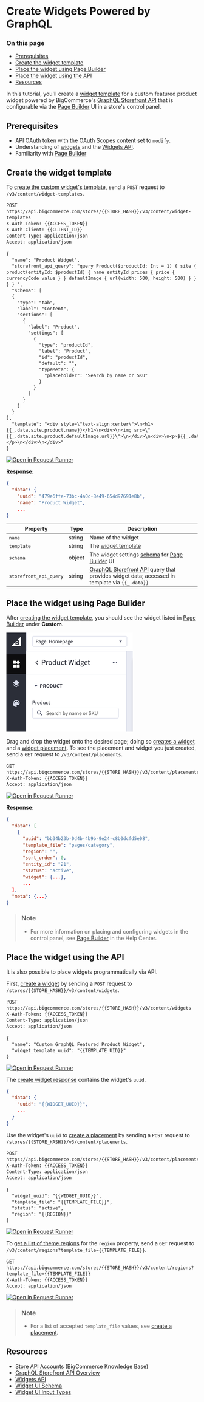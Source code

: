 # Create Widgets Powered by GraphQL

<div class="otp" id="no-index">

### On this page
- [Prerequisites](#prerequisites)
- [Create the widget template](#create-the-widget-template)
- [Place the widget using Page Builder](#place-the-widget-using-page-builder)
- [Place the widget using the API](#place-the-widget-using-the-api)
- [Resources](#resources)

</div>

In this tutorial, you'll create a [widget template](https://developer.bigcommerce.com/api-docs/store-management/widgets/overview#widget-templates) for a custom featured product widget powered by BigCommerce's [GraphQL Storefront API](https://developer.bigcommerce.com/api-docs/storefront/graphql/graphql-storefront-api-overview) that is configurable via the [Page Builder](https://support.bigcommerce.com/s/article/Page-Builder) UI in a store's control panel.

## Prerequisites
* API OAuth token with the OAuth Scopes content set to `modify`.
* Understanding of [widgets](https://developer.bigcommerce.com/api-docs/store-management/widgets/overview#widgets) and the [Widgets API](https://developer.bigcommerce.com/api-docs/store-management/widgets/overview).
* Familiarity with [Page Builder](https://developer.bigcommerce.com/stencil-docs/page-builder/page-builder-overview)

## Create the widget template

To [create the custom widget's template](https://developer.bigcommerce.com/api-reference/store-management/widgets/widget-template/createwidgettemplate), send a `POST` request to `/v3/content/widget-templates`.

```http
POST https://api.bigcommerce.com/stores/{{STORE_HASH}}/v3/content/widget-templates
X-Auth-Token: {{ACCESS_TOKEN}}
X-Auth-Client: {{CLIENT_ID}}
Content-Type: application/json
Accept: application/json

{
  "name": "Product Widget",
  "storefront_api_query": "query Product($productId: Int = 1) { site { product(entityId: $productId) { name entityId prices { price { currencyCode value } } defaultImage { url(width: 500, height: 500) } } } } ",
  "schema": [
  {
    "type": "tab",
    "label": "Content",
    "sections": [
      {
        "label": "Product",
        "settings": [
          {
            "type": "productId",
            "label": "Product",
            "id": "productId",
            "default": "",
            "typeMeta": {
              "placeholder": "Search by name or SKU"
            }
          }
        ]
      }
    ]
  }
],
  "template": "<div style=\"text-align:center\">\n<h1>{{_.data.site.product.name}}</h1>\n<div>\n<img src=\"{{_.data.site.product.defaultImage.url}}\">\n</div>\n<div>\n<p>${{_.data.site.product.prices.price.value}}</p>\n</div>\n</div>"
}
```

[![Open in Request Runner](https://storage.googleapis.com/bigcommerce-production-dev-center/images/Open-Request-Runner.svg)](https://developer.bigcommerce.com/api-reference/store-management/widgets/widget-template/createwidgettemplate#requestrunner)

**[Response:](https://developer.bigcommerce.com/api-reference/store-management/widgets/widget-template/createwidgettemplate#responses)**

```json
{
  "data": {
    "uuid": "479e6ffe-73bc-4a0c-8e49-654d97691e8b",
    "name": "Product Widget",
    ...
}
```

|Property|Type|Description|
|-|-|-|
|`name`|string|Name of the widget|
|`template`|string|The [widget template](https://developer.bigcommerce.com/api-docs/store-management/widgets/overview#widget-templates)|
|`schema`|object|The widget settings [schema](https://developer.bigcommerce.com/stencil-docs/page-builder/widget-ui-schema) for [Page Builder](https://support.bigcommerce.com/s/article/Page-Builder) UI|
|`storefront_api_query`|string|[GraphQL Storefront API](https://developer.bigcommerce.com/api-docs/storefront/graphql/graphql-storefront-api-overview) query that provides widget data; accessed in template via `{{_.data}}` |

## Place the widget using Page Builder

After [creating the widget template](#create-the-widget-template), you should see the widget listed in [Page Builder](https://developer.bigcommerce.com/stencil-docs/page-builder/page-builder-overview) under **Custom**.

![Product widget preview](https://raw.githubusercontent.com/bigcommerce/dev-docs/master/assets/images/product-widget.png)

 Drag and drop the widget onto the desired page; doing so [creates a widget](https://developer.bigcommerce.com/api-reference/store-management/widgets/widget/createwidget) and a [widget placement](https://developer.bigcommerce.com/api-reference/store-management/widgets/placement/createplacement).
To see the placement and widget you just created, send a `GET` request to `/v3/content/placements`.

```http
GET https://api.bigcommerce.com/stores/{{STORE_HASH}}/v3/content/placements
X-Auth-Token: {{ACCESS_TOKEN}}
Accept: application/json
```

[![Open in Request Runner](https://storage.googleapis.com/bigcommerce-production-dev-center/images/Open-Request-Runner.svg)](https://developer.bigcommerce.com/api-reference/store-management/widgets/placement/getplacements#requestrunner)

**Response:**

```json
{
  "data": [
    {
      "uuid": "bb34b23b-0d4b-4b9b-9e24-c8b0dcfd5e08",
      "template_file": "pages/category",
      "region": "",
      "sort_order": 0,
      "entity_id": "21",
      "status": "active",
      "widget": {...},
      ...
  ],
  "meta": {...}
}
```

<div class="HubBlock--callout">
<div class="CalloutBlock--info">
<div class="HubBlock-content">

> ### Note
> * For more information on placing and configuring widgets in the control panel, see [Page Builder](https://support.bigcommerce.com/s/article/Page-Builder) in the Help Center.

</div>
</div>
</div>

## Place the widget using the API

It is also possible to place widgets programmatically via API.

First, [create a widget](https://developer.bigcommerce.com/api-reference/store-management/widgets/widget/createwidget) by sending a `POST` request to `/stores/{{STORE_HASH}}/v3/content/widgets`.

```http
POST https://api.bigcommerce.com/stores/{{STORE_HASH}}/v3/content/widgets
X-Auth-Token: {{ACCESS_TOKEN}}
Content-Type: application/json
Accept: application/json

{
  "name": "Custom GraphQL Featured Product Widget",
  "widget_template_uuid": "{{TEMPLATE_UID}}"
}
```

[![Open in Request Runner](https://storage.googleapis.com/bigcommerce-production-dev-center/images/Open-Request-Runner.svg)](https://developer.bigcommerce.com/api-reference/store-management/widgets/widget/createwidget#requestrunner)

The [create widget response](https://developer.bigcommerce.com/api-reference/store-management/widgets/widget/createwidget#responses) contains the widget's `uuid`.

```json
{
  "data": {
    "uuid": "{{WIDGET_UUID}}",
    ...
  }
}
```

Use the widget's `uuid` to [create a placement](https://developer.bigcommerce.com/api-reference/store-management/widgets/placement/createplacement) by sending a `POST` request to `/stores/{{STORE_HASH}}/v3/content/placements`.

```http
POST https://api.bigcommerce.com/stores/{{STORE_HASH}}/v3/content/placements
X-Auth-Token: {{ACCESS_TOKEN}}
Content-Type: application/json
Accept: application/json

{
  "widget_uuid": "{{WIDGET_UUID}}",
  "template_file": "{{TEMPLATE_FILE}}",
  "status": "active",
  "region": "{{REGION}}"
}
```

[![Open in Request Runner](https://storage.googleapis.com/bigcommerce-production-dev-center/images/Open-Request-Runner.svg)](https://developer.bigcommerce.com/api-reference/store-management/widgets/placement/createplacement#requestrunner)

To [get a list of theme regions](https://developer.bigcommerce.com/api-reference/storefront/widgets-api/regions/getcontentregions) for the `region` property, send a `GET` request to `/v3/content/regions?template_file={{TEMPLATE_FILE}}`.

```http
GET https://api.bigcommerce.com/stores/{{STORE_HASH}}/v3/content/regions?template_file={{TEMPLATE_FILE}}
X-Auth-Token: {{ACCESS_TOKEN}}
Accept: application/json
```

[![Open in Request Runner](https://storage.googleapis.com/bigcommerce-production-dev-center/images/Open-Request-Runner.svg)](https://developer.bigcommerce.com/api-reference/storefront/widgets-api/regions/getcontentregions#requestrunner)



<div class="HubBlock--callout">
<div class="CalloutBlock--info">
<div class="HubBlock-content">

> ### Note
> * For a list of accepted `template_file` values, see [create a placement](https://developer.bigcommerce.com/api-reference/storefront/widgets-api/placement/createplacement).


</div>
</div>
</div>

## Resources
- [Store API Accounts](https://support.bigcommerce.com/s/article/Store-API-Accounts) (BigCommerce Knowledge Base)
- [GraphQL Storefront API Overview](https://developer.bigcommerce.com/api-docs/storefront/graphql/graphql-storefront-api-overview)
- [Widgets API](https://developer.bigcommerce.com/api-docs/store-management/widgets/overview)
- [Widget UI Schema](https://developer.bigcommerce.com/stencil-docs/page-builder/widget-ui-schema)
- [Widget UI Input Types](https://developer.bigcommerce.com/stencil-docs/page-builder/schema-settings)
